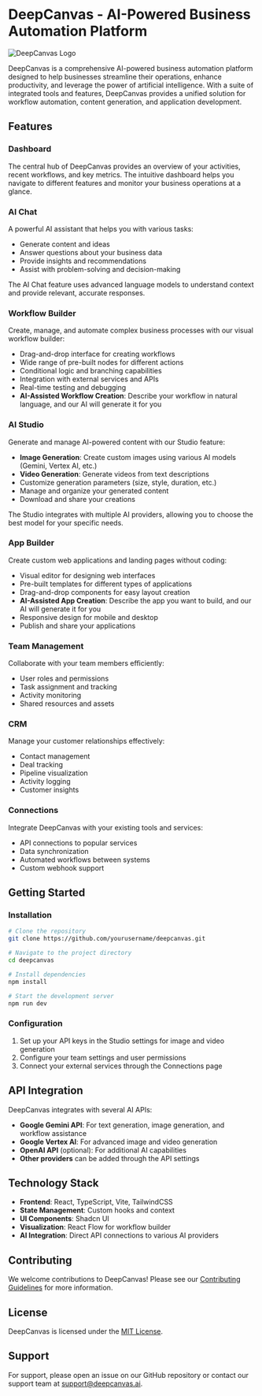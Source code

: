# DeepCanvas - AI-Powered Business Automation Platform

![DeepCanvas Logo](public/logo.png)

DeepCanvas is a comprehensive AI-powered business automation platform designed to help businesses streamline their operations, enhance productivity, and leverage the power of artificial intelligence. With a suite of integrated tools and features, DeepCanvas provides a unified solution for workflow automation, content generation, and application development.

## Features

### Dashboard

The central hub of DeepCanvas provides an overview of your activities, recent workflows, and key metrics. The intuitive dashboard helps you navigate to different features and monitor your business operations at a glance.

### AI Chat

A powerful AI assistant that helps you with various tasks:

- Generate content and ideas
- Answer questions about your business data
- Provide insights and recommendations
- Assist with problem-solving and decision-making

The AI Chat feature uses advanced language models to understand context and provide relevant, accurate responses.

### Workflow Builder

Create, manage, and automate complex business processes with our visual workflow builder:

- Drag-and-drop interface for creating workflows
- Wide range of pre-built nodes for different actions
- Conditional logic and branching capabilities
- Integration with external services and APIs
- Real-time testing and debugging
- **AI-Assisted Workflow Creation**: Describe your workflow in natural language, and our AI will generate it for you

### AI Studio

Generate and manage AI-powered content with our Studio feature:

- **Image Generation**: Create custom images using various AI models (Gemini, Vertex AI, etc.)
- **Video Generation**: Generate videos from text descriptions
- Customize generation parameters (size, style, duration, etc.)
- Manage and organize your generated content
- Download and share your creations

The Studio integrates with multiple AI providers, allowing you to choose the best model for your specific needs.

### App Builder

Create custom web applications and landing pages without coding:

- Visual editor for designing web interfaces
- Pre-built templates for different types of applications
- Drag-and-drop components for easy layout creation
- **AI-Assisted App Creation**: Describe the app you want to build, and our AI will generate it for you
- Responsive design for mobile and desktop
- Publish and share your applications

### Team Management

Collaborate with your team members efficiently:

- User roles and permissions
- Task assignment and tracking
- Activity monitoring
- Shared resources and assets

### CRM

Manage your customer relationships effectively:

- Contact management
- Deal tracking
- Pipeline visualization
- Activity logging
- Customer insights

### Connections

Integrate DeepCanvas with your existing tools and services:

- API connections to popular services
- Data synchronization
- Automated workflows between systems
- Custom webhook support

## Getting Started

### Installation

```bash
# Clone the repository
git clone https://github.com/yourusername/deepcanvas.git

# Navigate to the project directory
cd deepcanvas

# Install dependencies
npm install

# Start the development server
npm run dev
```

### Configuration

1. Set up your API keys in the Studio settings for image and video generation
2. Configure your team settings and user permissions
3. Connect your external services through the Connections page

## API Integration

DeepCanvas integrates with several AI APIs:

- **Google Gemini API**: For text generation, image generation, and workflow assistance
- **Google Vertex AI**: For advanced image and video generation
- **OpenAI API** (optional): For additional AI capabilities
- **Other providers** can be added through the API settings

## Technology Stack

- **Frontend**: React, TypeScript, Vite, TailwindCSS
- **State Management**: Custom hooks and context
- **UI Components**: Shadcn UI
- **Visualization**: React Flow for workflow builder
- **AI Integration**: Direct API connections to various AI providers

## Contributing

We welcome contributions to DeepCanvas! Please see our [Contributing Guidelines](CONTRIBUTING.md) for more information.

## License

DeepCanvas is licensed under the [MIT License](LICENSE).

## Support

For support, please open an issue on our GitHub repository or contact our support team at support@deepcanvas.ai.
